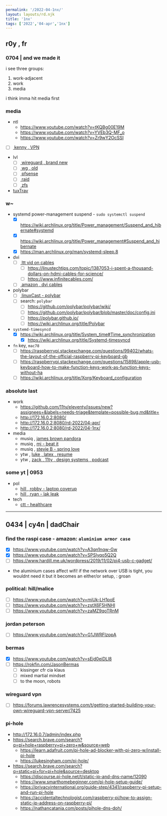 ```yaml
---
permalink: '/2022-04-1nx/'
layout: layouts/rd.njk
title: '1nx'
tags: ['2022','04-apr','1nx']
---
```


## r0y , fr

### 0704 | and we made it

i see three groups:
1. work-adjacent
2. work
3. media

i think imma hit media first

### media
- ntl
	- https://www.youtube.com/watch?v=tKQBg00E19M
	- https://www.youtube.com/watch?v=YVEb3Q-MF_o
	- https://www.youtube.com/watch?v=Zr9wY2OcSSI
- [ ] [ kenny , VPN ](https://www.youtube.com/watch?v=Lk_v6Q0YsNo)
- lvl
	- [ ] [ wireguard , brand new ](https://www.youtube.com/watch?v=SABkSi0CR-M)
	- [ ] [ wg , old ](https://www.youtube.com/watch?v=yDgpBC7c1uY)
	- [ ] [ pfsense ](https://www.youtube.com/watch?v=ledv33t6SNE)
	- [ ] [ raid ](https://www.youtube.com/watch?v=MyK7ZF-svMk)
	- [ ] [ zfs ](https://www.youtube.com/watch?v=Ch76bWulPlg)
- [tuxTrav](https://www.youtube.com/c/TuxTraveler/videos)

### w~
- systemd power-management suspend - `sudo systemctl suspend`
	- [x] https://wiki.archlinux.org/title/Power_management/Suspend_and_hibernate#systemd
	- [x] https://wiki.archlinux.org/title/Power_management#Suspend_and_hibernate
	- [x] https://man.archlinux.org/man/systemd-sleep.8
- dvi
	- [ ] [ ltt vid on cables ](https://www.youtube.com/watch?v=Vn2vdQZhs0w)
		- [ ] https://linustechtips.com/topic/1387053-i-spent-a-thousand-dollars-on-hdmi-cables-for-science/
		- [ ] https://www.infinitecables.com/
	- [ ] [ amazon , dvi cables ](https://www.amazon.com/b?node=202506011)
- polybar
	- [ ] [ linuxCast - polybar ](https://www.youtube.com/watch?v=tOBDUBEMAKM)
	- [ ] search: `polybar`
		- [ ] https://github.com/polybar/polybar/wiki/
		- [ ] https://github.com/polybar/polybar/blob/master/doc/config.ini
		- [ ] https://polybar.github.io/
		- [ ] https://wiki.archlinux.org/title/Polybar
- `systemd-timesyncd`
	- [x] https://wiki.archlinux.org/title/System_time#Time_synchronization
		- [x] https://wiki.archlinux.org/title/Systemd-timesyncd
- `fn` key, `mac78`
	- [ ] https://raspberrypi.stackexchange.com/questions/99402/whats-the-layout-of-the-official-raspberry-pi-keyboard-gb
	- [ ] https://raspberrypi.stackexchange.com/questions/15898/apple-usb-keyboard-how-to-make-function-keys-work-as-function-keys-without-ha
	- [ ] https://wiki.archlinux.org/title/Xorg/Keyboard_configuration

### absolute last
- work
	- https://github.com/11ty/eleventy/issues/new?assignees=&labels=needs-triage&template=possible-bug.md&title=
	- http://172.16.0.2:8080/
	- http://172.16.0.2:8080/rd-2022/04-apr/
	- http://172.16.0.2:8080/rd-2022/04-1nx/
- media
	- musiq , [ james brown pandora ](https://www.pandora.com/station/play/201812062890885280)
	- musiq , [ mj - beat it ](https://www.youtube.com/watch?v=WlTlUseVt7E)
	- musiq , [ stevie B - spring love ](https://www.youtube.com/watch?v=94aySkhwnlE)
	- ytw , [ luke , latex , resume ](https://www.youtube.com/watch?v=NwnYHoNtfJ0&list=PL-p5XmQHB_JSQvW8_mhBdcwEyxdVX0c1T)
	- ytw , [ zack , 11ty , design systems , podcast ](https://www.youtube.com/watch?v=3DxHuRqXw48)

### some yt | 0953
- pol
	- [ hill , robby - laptop coverup ](https://www.youtube.com/watch?v=7oO7Ar8OYBw)
	- [ hill , ryan - lak leak ](https://www.youtube.com/watch?v=GG32f-OU9p4)
- tech
	- [ ctt - healthcare ](https://www.youtube.com/watch?v=WYLRqq1QymI)


---

## 0434 | cy4n | dadChair

### find the raspi case - amazon: `aluminium armor case`
- [x] https://www.youtube.com/watch?v=A3qn1nqw-Gw
- [x] https://www.youtube.com/watch?v=SPSlyqo5Q2Q
- [ ] https://www.hardill.me.uk/wordpress/2019/11/02/pi4-usb-c-gadget/
- the aluminium cases affect wifi!
	if the network over USB is tight, you wouldnt need it
	but it becomes an either/or setup, : groan

### political: hill/malice
- [ ] https://www.youtube.com/watch?v=miUk-LH1poE
- [ ] https://www.youtube.com/watch?v=zstX6F5HNHI
- [ ] https://www.youtube.com/watch?v=zaMZ9qoTRnM

### jordan peterson
- [ ] https://www.youtube.com/watch?v=G1JWRFIzppA

### bermas
- [x] https://www.youtube.com/watch?v=sEjd0eiDLl8
- [ ] https://rokfin.com/JasonBermas
	- [ ] kissinger cfr cia klaus
	- [ ] mixed martial mindset
	- [ ] to the moon, robots

### wireguard vpn
- [ ] https://forums.lawrencesystems.com/t/getting-started-building-your-own-wireguard-vpn-server/7425

### pi-hole
- http://172.16.0.7/admin/index.php
- https://search.brave.com/search?q=pi+hole+raspberry+pi+zero+w&source=web
	- https://learn.adafruit.com/pi-hole-ad-blocker-with-pi-zero-w/install-pi-hole
	- https://lukesingham.com/pi-hole/
- https://search.brave.com/search?q=static+pi+for+pi+hole&source=desktop
	- https://discourse.pi-hole.net/t/static-ip-and-dns-name/12090
	- https://www.smarthomebeginner.com/pi-hole-setup-guide/
	- https://privacyinternational.org/guide-step/4341/raspberry-pi-setup-and-run-pi-hole
	- https://accidentaltechnologist.com/raspberry-pi/how-to-assign-static-ip-address-on-raspberry-pi/
	- https://nathancatania.com/posts/pihole-dns-doh/
























